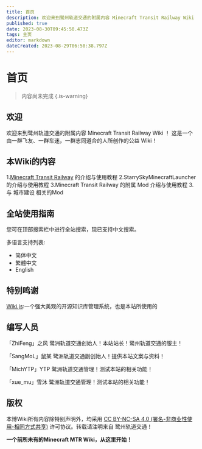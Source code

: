 ```yaml
---
title: 首页
description: 欢迎来到鹭州轨道交通的附属内容 Minecraft Transit Railway Wiki ！ 这是一个由一群飞友、一群车迷，一群志同道合的人所创作的公益 Wiki！
published: true
date: 2023-08-30T09:45:50.473Z
tags: 主页
editor: markdown
dateCreated: 2023-08-29T06:50:38.797Z
---
```


# 首页
> 内容尚未完成
{.is-warning}

## 欢迎
欢迎来到鹭州轨道交通的附属内容 Minecraft Transit Railway Wiki ！
这是一个由一群飞友、一群车迷，一群志同道合的人所创作的公益 Wiki！

## 本Wiki的内容
1.[Minecraft Transit Railway](https://www.mcmod.cn/class/2157.html) 的介绍与使用教程
2.StarrySkyMinecraftLauncher 的介绍与使用教程
3.Minecraft Transit Railway 的附属 Mod 介绍与使用教程
3.与 城市建设 相关的Mod

## 全站使用指南
您可在顶部搜索栏中进行全站搜索，现已支持中文搜索。

多语言支持列表:
- 简体中文
- 繁體中文
- English

## 特别鸣谢
[Wiki.js](https://js.wiki/):一个强大美观的开源知识库管理系统，也是本站所使用的


## 编写人员
「ZhiFeng」之风
 鹭洲轨道交通创始人！本站站长！鹭州轨道交通的服主！
 
 「SangMoL」鼠某
 鹭洲轨道交通副创始人！提供本站文案与资料！
 
 「MichYTP」YTP
 鹭洲轨道交通管理！测试本站的相关功能！
 
 「xue_mu」雪沐
 鹭洲轨道交通管理！测试本站的相关功能！
 
## 版权
本博Wiki所有内容除特别声明外，均采用 [CC BY-NC-SA 4.0 (署名-非商业性使用-相同方式共享)](https://creativecommons.org/licenses/by-nc-sa/4.0/) 许可协议。转载请注明来自 鹭州轨道交通！

**一个前所未有的Minecraft MTR Wiki，从这里开始！**





